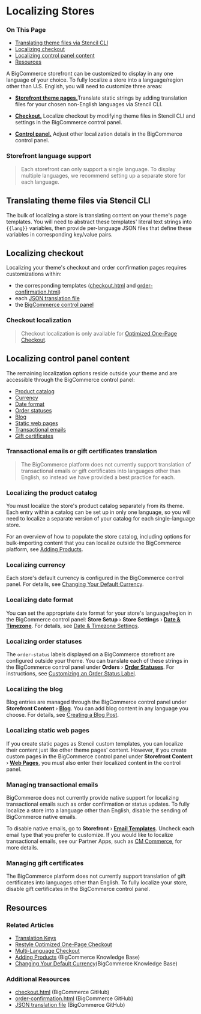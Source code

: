 # Localizing Stores

<div class="otp" id="no-index">

### On This Page
- [Translating theme files via Stencil CLI](#translating-theme-files-via-stencil-cli)
- [Localizing checkout](#localizing-checkout)
- [Localizing control panel content](#localizing-control-panel-content)
- [Resources](#resources)

</div>

A BigCommerce storefront can be customized to display in any one language of your choice. To fully localize a store into a language/region other than U.S. English, you will need to customize three areas:

* [**Storefront theme pages.**](#translating-theme-files-via-stencil-cli)Translate static strings by adding translation files for your chosen non-English languages via Stencil CLI.

* [**Checkout.**](#localizing-checkout) Localize checkout by modifying theme files in Stencil CLI and settings in the BigCommerce control panel.

* [**Control panel.**](#localizing-control-panel-content) Adjust other localization details in the BigCommerce control panel.

<div class="HubBlock--callout">
<div class="CalloutBlock--info">
<div class="HubBlock-content">

<!-- theme: info -->

### Storefront language support
> Each storefront can only support a single language. To display multiple languages, we recommend setting up a separate store for each language.

</div>
</div>
</div>

## Translating theme files via Stencil CLI

The bulk of localizing a store is translating content on your theme's page templates. You will need to abstract these templates' literal text strings into `{{lang}}` variables, then provide per-language JSON files that define these variables in corresponding key/value pairs.

## Localizing checkout

Localizing your theme's checkout and order confirmation pages requires customizations within:

* the corresponding templates ([checkout.html](https://github.com/bigcommerce/cornerstone/blob/master/templates/pages/checkout.html) and [order-confirmation.html](https://github.com/bigcommerce/cornerstone/blob/master/templates/pages/order-confirmation.html))
* each [JSON translation file](https://github.com/bigcommerce/cornerstone/tree/master/lang)
* the [BigCommerce control panel](http://login.bigcommerce.com/deep-links/manage/)

<div class="HubBlock--callout">
<div class="CalloutBlock--warning">
<div class="HubBlock-content">

<!-- theme: warning -->

### Checkout localization
> Checkout localization is only available for [Optimized One-Page Checkout](https://developer.bigcommerce.com/stencil-docs/customizing-checkout/optimized-one-page-checkout).

</div>
</div>
</div>

## Localizing control panel content

The remaining localization options reside outside your theme and are accessible through the BigCommerce control panel:

* [Product catalog](#product-catalog)
* [Currency](#currency)
* [Date format](#date-format)
* [Order statuses](#order-statuses)
* [Blog](#blog)
* [Static web pages](#static-web-pages)
* [Transactional emails](#transactional-emails)
* [Gift certificates](#gift-certificates)

<div class="HubBlock--callout">
<div class="CalloutBlock--warning">
<div class="HubBlock-content">

<!-- theme: warning -->

### Transactional emails or gift certificates translation
> The BigCommerce platform does not currently support translation of transactional emails or gift certificates into languages other than English, so instead we have provided a best practice for each.

</div>
</div>
</div>

### Localizing the product catalog

You must localize the store's product catalog separately from its theme. Each entry within a catalog can be set up in only one language, so you will need to localize a separate version of your catalog for each single-language store.

For an overview of how to populate the store catalog, including options for bulk-importing content that you can localize outside the BigCommerce platform, see [Adding Products](https://support.bigcommerce.com/s/article/Adding-Products-v3).

### Localizing currency
Each store's default currency is configured in the BigCommerce control panel. For details, see [Changing Your Default Currency](https://support.bigcommerce.com/s/article/Managing-Currencies#default).

### Localizing date format
You can set the appropriate date format for your store's language/region in the BigCommerce control panel: **Store Setup** › **Store Settings** › [**Date & Timezone**](http://login.bigcommerce.com/deep-links/manage/settings/store). For details, see [Date & Timezone Settings](https://support.bigcommerce.com/s/article/Store-Settings#date-time).

### Localizing order statuses
The `order-status` labels displayed on a BigCommerce storefront are configured outside your theme. You can translate each of these strings in the BigCommerce control panel under **Orders** ›
 [**Order Statuses**](http://login.bigcommerce.com/deep-links/manage/orders/order-statuses). For instructions, see [Customizing an Order Status Label](https://support.bigcommerce.com/s/article/Order-Statuses#rename).

### Localizing the blog
Blog entries are managed through the BigCommerce control panel under **Storefront Content** ›
 [**Blog**](https://login.mybigcommerce.com/manage/content/blog). You can add blog content in any language you choose. For details, see [Creating a Blog Post](https://support.bigcommerce.com/s/article/Using-the-Built-In-Blog#creating-post).

### Localizing static web pages
If you create static pages as Stencil custom templates, you can localize their content just like other theme pages' content. However, if you create custom pages in the BigCommerce control panel under **Storefront Content** › [**Web Pages**](http://login.bigcommerce.com/deep-links/manage/content/pages), you must also enter their localized content in the control panel.

### Managing transactional emails

BigCommerce does not currently provide native support for localizing transactional emails such as order confirmation or status updates. To fully localize a store into a language other than English, disable the sending of BigCommerce native emails.

To disable native emails, go to **Storefront** › [**Email Templates**](http://login.bigcommerce.com/deep-links//manage/storefront-manager/email-templates). Uncheck each email type that you prefer to customize. If you would like to localize transactional emails, see our Partner Apps, such as [CM Commerce](https://www.bigcommerce.com/apps/cm-commerce/), for more details.

### Managing gift certificates

The BigCommerce platform does not currently support translation of gift certificates into languages other than English. To fully localize your store, disable gift certificates in the BigCommerce control panel.


## Resources

### Related Articles

* [Translation Keys](https://developer.bigcommerce.com/stencil-docs/localization/translation-keys)
* [Restyle Optimized One-Page Checkout](https://developer.bigcommerce.com/stencil-docs/customizing-checkout/optimized-one-page-checkout)
* [Multi-Language Checkout](https://developer.bigcommerce.com/stencil-docs/localization/multi-language-checkout)
* [Adding Products](https://support.bigcommerce.com/s/article/Adding-Products-v3) (BigCommerce Knowledge Base)
* [Changing Your Default Currency](https://support.bigcommerce.com/s/article/Managing-Currencies#default)(BigCommerce Knowledge Base)

### Additional Resources

* [checkout.html](https://github.com/bigcommerce/cornerstone/blob/master/templates/pages/checkout.html) (BigCommerce GitHub)
* [order-confirmation.html](https://github.com/bigcommerce/cornerstone/blob/master/templates/pages/order-confirmation.html) (BigCommerce GitHub)
* [JSON translation file](https://github.com/bigcommerce/cornerstone/tree/master/lang) (BigCommerce GitHub)
